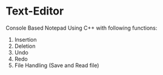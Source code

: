 # Text-Editor
Console Based Notepad Using C++ with following functions:
1) Insertion
2) Deletion
3) Undo 
4) Redo
5) File Handling (Save and Read file)
